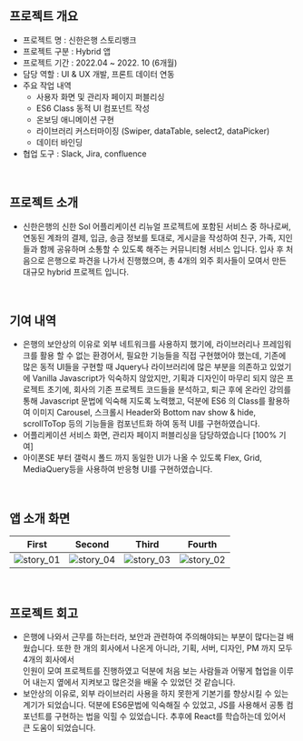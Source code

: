 ## 프로젝트 개요
- 프로젝트 명 : 신한은행 스토리뱅크
- 프로젝트 구분 : Hybrid 앱
- 프로젝트 기간 : 2022.04 ~ 2022. 10 (6개월)
- 담당 역할 : UI & UX 개발, 프론트 데이터 연동
- 주요 작업 내역
    - 사용자 화면 및 관리자 페이지 퍼블리싱
    - ES6 Class 동적 UI 컴포넌트 작성 
    - 온보딩 애니메이션 구현
    - 라이브러리 커스터마이징 (Swiper, dataTable, select2, dataPicker)
    - 데이터 바인딩
- 협업 도구 : Slack, Jira, confluence

<br/>

## 프로젝트 소개
- 신한은행의 신한 Sol 어플리케이션 리뉴얼 프로젝트에 포함된 서비스 중 하나로써, 연동된 계좌의 결제, 입금, 송금 정보를 토대로, 게시글을 작성하여 친구, 가족, 지인들과 함께 공유하며 소통할 수 있도록 해주는 커뮤니티형 서비스 입니다. 입사 후 처음으로 은행으로 파견을 나가서 진행했으며, 총 4개의 외주 회사들이 모여서 만든 대규모 hybrid 프로젝트 입니다. 

<br/>

## 기여 내역
- 은행의 보안상의 이유로 외부 네트워크를 사용하지 했기에, 라이브러리나 프레임워크를 활용 할 수 없는 환경어서, 필요한 기능들을 직접  구현했어야 했는데, 기존에 많은 동적 UI들을 구현할 때 Jquery나 라이브러리에 많은 부분을 의존하고 있었기에 Vanilla Javascript가 익숙하지 않았지만, 기획과 디자인이 마무리 되지 않은 프로젝트 초기에, 회사의 기존 프로젝트 코드들을 분석하고, 퇴근 후에 온라인 강의를 통해 Javascript 문법에 익숙해 지도록 노력했고, 덕분에 ES6 의 Class를 활용하여 이미지 Carousel, 스크롤시 Header와 Bottom nav show & hide, scrollToTop 등의 기능들을 컴포넌트화 하여 동적 UI를 구현하였습니다.
- 어플리케이션 서비스 화면, 관리자 페이지 퍼블리싱을 담당하였습니다 [100% 기여]
- 아이폰SE 부터 갤럭시 폴드 까지 동일한 UI가 나올 수 있도록 Flex, Grid, MediaQuery등을 사용하여 반응형 UI를 구현하였습니다.

<br/>

## 앱 소개 화면
|First|Second|Third|Fourth|
|---|---|---|---|
|![story_01](https://github.com/JEON-Sungsu/JEON-Sungsu/assets/63297236/2b0f5edc-ad79-40d5-9afa-e9ab141e6749)|![story_04](https://github.com/JEON-Sungsu/JEON-Sungsu/assets/63297236/7ca4af4b-a3fc-4915-8f66-2f1f2ae599cc)|![story_03](https://github.com/JEON-Sungsu/JEON-Sungsu/assets/63297236/84850ab7-9add-4a0b-a540-f6633171ce41)|![story_02](https://github.com/JEON-Sungsu/JEON-Sungsu/assets/63297236/2e6b9410-4c98-493c-b0e2-c25ffbe0106c)|

<br/>

## 프로젝트 회고
- 은행에 나와서 근무를 하는터라, 보안과 관련하여 주의해야되는 부분이 많다는걸 배웠습니다. 또한 한 개의 회사에서 나온게 아니라, 기획, 서버, 디자인, PM 까지 모두 4개의 회사에서 <br> 인원이 모여 프로젝트를 진행하였고 덕분에 처음 보는 사람들과 어떻게 협업을 이루어 내는지 옆에서 지켜보고 많은것을 배울 수 있었던 것 같습니다. <br>
- 보안상의 이유로, 외부 라이브러리 사용을 하지 못한게 기본기를 향상시킬 수 있는 계기가 되었습니다. 덕분에 ES6문법에 익숙해질 수 있었고, JS를 사용해서 공통 컴포넌트를 구현하는 법을 익힐 수 있었습니다. 추후에 React를 학습하는데 있어서 큰 도움이 되었습니다. 
